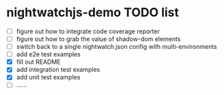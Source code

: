 # nightwatchjs-demo TODO list

- [ ] figure out how to integrate code coverage reporter
- [ ] figure out how to grab the value of shadow-dom elements
- [ ] switch back to a single nightwatch.json config with multi-environments
- [ ] add e2e test examples
- [x] fill out README
- [x] add integration test examples
- [x] add unit test examples
- [ ] ......
